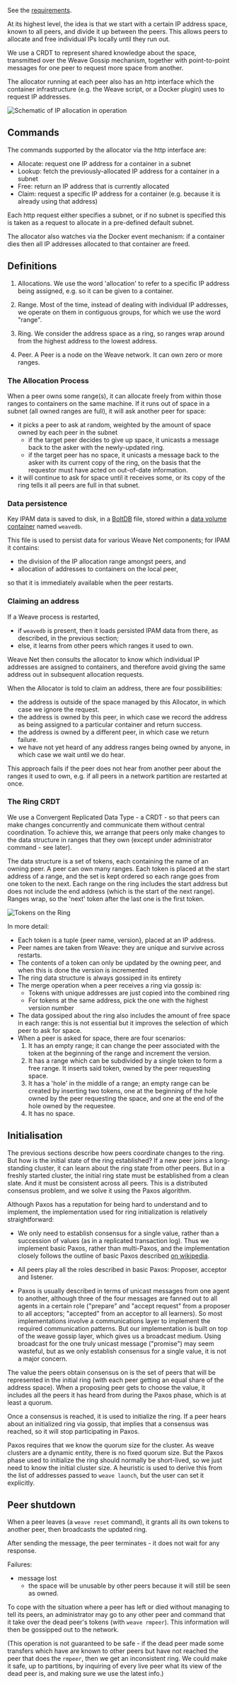 See the [requirements](https://github.com/zettio/weave/wiki/IP-allocation-requirements).

At its highest level, the idea is that we start with a certain IP
address space, known to all peers, and divide it up between the
peers. This allows peers to allocate and free individual IPs locally
until they run out.

We use a CRDT to represent shared knowledge about the space,
transmitted over the Weave Gossip mechanism, together with
point-to-point messages for one peer to request more space from
another.

The allocator running at each peer also has an http interface which
the container infrastructure (e.g. the Weave script, or a Docker
plugin) uses to request IP addresses.

![Schematic of IP allocation in operation](https://docs.google.com/drawings/d/1-EUIRKYxwfKTpBJ7v_LMcdvSpodIMSz4lT3wgEfWKl4/pub?w=701&h=310)

## Commands

The commands supported by the allocator via the http interface are:

- Allocate: request one IP address for a container in a subnet
- Lookup: fetch the previously-allocated IP address for a container in a subnet
- Free: return an IP address that is currently allocated
- Claim: request a specific IP address for a container (e.g. because
  it is already using that address)

Each http request either specifies a subnet, or if no subnet is
specified this is taken as a request to allocate in a pre-defined
default subnet.

The allocator also watches via the Docker event mechanism: if a
container dies then all IP addresses allocated to that container are
freed.

## Definitions

1. Allocations. We use the word 'allocation' to refer to a specific
   IP address being assigned, e.g. so it can be given to a container.

2. Range. Most of the time, instead of dealing with individual IP
   addresses, we operate on them in contiguous groups, for which we
   use the word "range".

3. Ring. We consider the address space as a ring, so ranges wrap
   around from the highest address to the lowest address.

4. Peer. A Peer is a node on the Weave network. It can own zero or
   more ranges.

### The Allocation Process

When a peer owns some range(s), it can allocate freely from within
those ranges to containers on the same machine. If it runs out of
space in a subnet (all owned ranges are full), it will ask another
peer for space:
  - it picks a peer to ask at random, weighted by the amount of space
    owned by each peer in the subnet
    - if the target peer decides to give up space, it unicasts a message
      back to the asker with the newly-updated ring.
    - if the target peer has no space, it unicasts a message back to the
      asker with its current copy of the ring, on the basis that the
      requestor must have acted on out-of-date information.
  - it will continue to ask for space until it receives some, or its
    copy of the ring tells it all peers are full in that subnet.

### Data persistence

Key IPAM data is saved to disk, in a [BoltDB](https://github.com/boltdb/bolt)
file, stored within a [data volume container](https://docs.docker.com/engine/userguide/containers/dockervolumes/#creating-and-mounting-a-data-volume-container)
named `weavedb`.

This file is used to persist data for various Weave Net components; for IPAM it contains:

* the division of the IP allocation range amongst peers, and
* allocation of addresses to containers on the local peer,

so that it is immediately available when the peer restarts.

### Claiming an address

If a Weave process is restarted,

- if `weavedb` is present, then it loads persisted IPAM data from there, as
described, in the previous section;
- else, it learns from other peers which ranges it used to own.

Weave Net then consults the allocator to know which individual IP addresses
are assigned to containers, and therefore avoid giving the same address out in
subsequent allocation requests.

When the Allocator is told to claim an address, there are four
possibilities:
  - the address is outside of the space managed by this Allocator, in
    which case we ignore the request.
  - the address is owned by this peer, in which case we record the
    address as being assigned to a particular container and return
    success.
  - the address is owned by a different peer, in which case we return
    failure.
  - we have not yet heard of any address ranges being owned by anyone,
    in which case we wait until we do hear.

This approach fails if the peer does not hear from another peer about
the ranges it used to own, e.g. if all peers in a network partition
are restarted at once.

### The Ring CRDT

We use a Convergent Replicated Data Type - a CRDT - so that peers can
make changes concurrently and communicate them without central
coordination. To achieve this, we arrange that peers only make changes
to the data structure in ranges that they own (except under
administrator command - see later).

The data structure is a set of tokens, each containing the name of an
owning peer. A peer can own many ranges. Each token is placed at the
start address of a range, and the set is kept ordered so each range
goes from one token to the next. Each range on the ring includes the
start address but does not include the end address (which is the start
of the next range).  Ranges wrap, so the 'next' token after the last
one is the first token.

![Tokens on the Ring](https://docs.google.com/drawings/d/1hp--q2vmxbBAnPjhza4Kqjr1ugrw2iS1M1GerhH-IKY/pub?w=960&h=288)

In more detail:
- Each token is a tuple {peer name, version}, placed
  at an IP address.
- Peer names are taken from Weave: they are unique and survive across restarts.
- The contents of a token can only be updated by the owning peer, and
  when this is done the version is incremented
- The ring data structure is always gossiped in its entirety
- The merge operation when a peer receives a ring via gossip is:
  - Tokens with unique addresses are just copied into the combined ring
  - For tokens at the same address, pick the one with the highest
    version number
- The data gossiped about the ring also includes the amount of free
  space in each range: this is not essential but it improves the
  selection of which peer to ask for space.
- When a peer is asked for space, there are four scenarios:
  1. It has an empty range; it can change the peer associated with
     the token at the beginning of the range and increment the version.
  2. It has a range which can be subdivided by a single token to form
     a free range.  It inserts said token, owned by the peer requesting
     space.
  3. It has a 'hole' in the middle of a range; an empty range can be
     created by inserting two tokens, one at the beginning of the hole
     owned by the peer requesting the space, and one at the end of the
     hole owned by the requestee.
  4. It has no space.

## Initialisation

The previous sections describe how peers coordinate changes to the
ring.  But how is the initial state of the ring established?  If a new
peer joins a long-standing cluster, it can learn about the ring state
from other peers.  But in a freshly started cluster, the initial ring
state must be established from a clean slate.  And it must be
consistent across all peers.  This is a distributed consensus problem,
and we solve it using the Paxos algorithm.

Although Paxos has a reputation for being hard to understand and to
implement, the implementation used for ring initialization is
relatively straightforward:

- We only need to establish consensus for a single value, rather than
  a succession of values (as in a replicated transaction log).  Thus
  we implement basic Paxos, rather than multi-Paxos, and the
  implementation closely follows the outline of basic Paxos described
  [on
  wikipedia](http://en.wikipedia.org/wiki/Paxos_%28computer_science%29#Basic_Paxos).

- All peers play all the roles described in basic Paxos: Proposer,
  acceptor and listener.

- Paxos is usually described in terms of unicast messages from one
  agent to another, although three of the four messages are fanned out
  to all agents in a certain role ("prepare" and "accept request" from
  a proposer to all acceptors; "accepted" from an acceptor to all
  learners).  So most implementations involve a communications layer
  to implement the required communication patterns.  But our
  implementation is built on top of the weave gossip layer, which
  gives us a broadcast medium.  Using broadcast for the one truly
  unicast message ("promise") may seem wasteful, but as we only
  establish consensus for a single value, it is not a major concern.

The value the peers obtain consensus on is the set of peers that will
be represented in the initial ring (with each peer getting an equal
share of the address space).  When a proposing peer gets to choose the
value, it includes all the peers it has heard from during the Paxos
phase, which is at least a quorum.

Once a consensus is reached, it is used to initialize the ring.  If a
peer hears about an initialized ring via gossip, that implies that a
consensus was reached, so it will stop participating in Paxos.

Paxos requires that we know the quorum size for the cluster.  As weave
clusters are a dynamic entity, there is no fixed quorum size.  But the
Paxos phase used to initialize the ring should normally be
short-lived, so we just need to know the initial cluster size.  A
heuristic is used to derive this from the list of addresses passed to
`weave launch`, but the user can set it explicitly.

## Peer shutdown

When a peer leaves (a `weave reset` command), it grants all its own
tokens to another peer, then broadcasts the updated ring.

After sending the message, the peer terminates - it does not wait for
any response.

Failures:
- message lost
  - the space will be unusable by other peers because it will still be
    seen as owned.

To cope with the situation where a peer has left or died without
managing to tell its peers, an administrator may go to any other peer
and command that it take over the dead peer's tokens (with `weave
rmpeer`).  This information will then be gossipped out to the network.

(This operation is not guaranteed to be safe - if the dead peer made
some transfers which have are known to other peers but have not
reached the peer that does the `rmpeer`, then we get an inconsistent
ring.  We could make it safe, up to partitions, by inquiring of every
live peer what its view of the dead peer is, and making sure we use
the latest info.)
